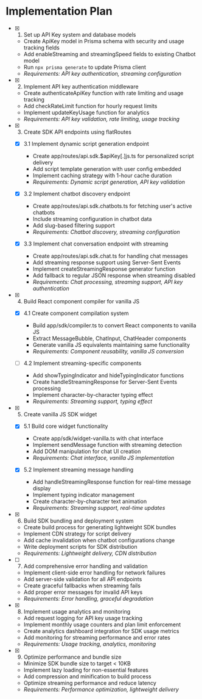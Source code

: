 # Implementation Plan

- [x] 1. Set up API Key system and database models

  - Create ApiKey model in Prisma schema with security and usage tracking fields
  - Add enableStreaming and streamingSpeed fields to existing Chatbot model
  - Run `npx prisma generate` to update Prisma client
  - _Requirements: API key authentication, streaming configuration_

- [x] 2. Implement API key authentication middleware

  - Create authenticateApiKey function with rate limiting and usage tracking
  - Add checkRateLimit function for hourly request limits
  - Implement updateKeyUsage function for analytics
  - _Requirements: API key validation, rate limiting, usage tracking_

- [x] 3. Create SDK API endpoints using flatRoutes

  - [x] 3.1 Implement dynamic script generation endpoint

    - Create app/routes/api.sdk.$apiKey[.]js.ts for personalized script delivery
    - Add script template generation with user config embedded
    - Implement caching strategy with 1-hour cache duration
    - _Requirements: Dynamic script generation, API key validation_

  - [x] 3.2 Implement chatbot discovery endpoint

    - Create app/routes/api.sdk.chatbots.ts for fetching user's active chatbots
    - Include streaming configuration in chatbot data
    - Add slug-based filtering support
    - _Requirements: Chatbot discovery, streaming configuration_

  - [x] 3.3 Implement chat conversation endpoint with streaming
    - Create app/routes/api.sdk.chat.ts for handling chat messages
    - Add streaming response support using Server-Sent Events
    - Implement createStreamingResponse generator function
    - Add fallback to regular JSON response when streaming disabled
    - _Requirements: Chat processing, streaming support, API key authentication_

- [x] 4. Build React component compiler for vanilla JS

  - [x] 4.1 Create component compilation system

    - Build app/sdk/compiler.ts to convert React components to vanilla JS
    - Extract MessageBubble, ChatInput, ChatHeader components
    - Generate vanilla JS equivalents maintaining same functionality
    - _Requirements: Component reusability, vanilla JS conversion_

  - [ ] 4.2 Implement streaming-specific components
    - Add showTypingIndicator and hideTypingIndicator functions
    - Create handleStreamingResponse for Server-Sent Events processing
    - Implement character-by-character typing effect
    - _Requirements: Streaming support, typing effect_

- [x] 5. Create vanilla JS SDK widget

  - [x] 5.1 Build core widget functionality

    - Create app/sdk/widget-vanilla.ts with chat interface
    - Implement sendMessage function with streaming detection
    - Add DOM manipulation for chat UI creation
    - _Requirements: Chat interface, vanilla JS implementation_

  - [x] 5.2 Implement streaming message handling
    - Add handleStreamingResponse function for real-time message display
    - Implement typing indicator management
    - Create character-by-character text animation
    - _Requirements: Streaming support, real-time updates_

- [x] 6. Build SDK bundling and deployment system

  - Create build process for generating lightweight SDK bundles
  - Implement CDN strategy for script delivery
  - Add cache invalidation when chatbot configurations change
  - Write deployment scripts for SDK distribution
  - _Requirements: Lightweight delivery, CDN distribution_

- [ ] 7. Add comprehensive error handling and validation

  - Implement client-side error handling for network failures
  - Add server-side validation for all API endpoints
  - Create graceful fallbacks when streaming fails
  - Add proper error messages for invalid API keys
  - _Requirements: Error handling, graceful degradation_

- [x] 8. Implement usage analytics and monitoring

  - Add request logging for API key usage tracking
  - Implement monthly usage counters and plan limit enforcement
  - Create analytics dashboard integration for SDK usage metrics
  - Add monitoring for streaming performance and error rates
  - _Requirements: Usage tracking, analytics, monitoring_

- [x] 9. Optimize performance and bundle size
  - Minimize SDK bundle size to target < 10KB
  - Implement lazy loading for non-essential features
  - Add compression and minification to build process
  - Optimize streaming performance and reduce latency
  - _Requirements: Performance optimization, lightweight delivery_
